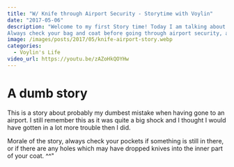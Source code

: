 ```yaml
---
title: "W/ Knife through Airport Security - Storytime with Voylin"
date: "2017-05-06"
description: "Welcome to my first Story time! Today I am talking about the time that I accidentally took a knife through airport security.
Always check your bag and coat before going through airport security, avoid mistakes like this to avoid a ton of trouble!"
image: /images/posts/2017/05/knife-airport-story.webp
categories:
  - Voylin's Life
video_url: https://youtu.be/zAZoHkQOYHw
---
```


# A dumb story

This is a story about probably my dumbest mistake when having gone to an airport. I still remember this as it was quite a big shock and I thought I would have gotten in a lot more trouble then I did.

Morale of the story, always check your pockets if something is still in there, or if there are any holes which may have dropped knives into the inner part of your coat. ^^"